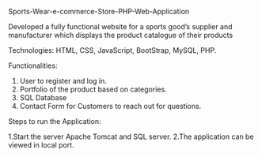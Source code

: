 Sports-Wear-e-commerce-Store-PHP-Web-Application

Developed a fully functional website for a sports good’s supplier and manufacturer which displays the product catalogue of their products

Technologies: HTML, CSS, JavaScript, BootStrap, MySQL, PHP.

Functionalities:

1. User to register and log in. 
2. Portfolio of the product based on categories.
3. SQL Database
4. Contact Form for Customers to reach out for questions.

Steps to run the Application:

1.Start the server Apache Tomcat and SQL server. 
2.The application can be viewed in local port. 

